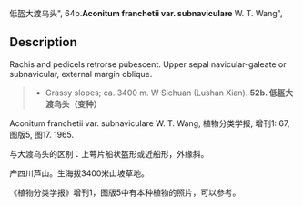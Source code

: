 低盔大渡乌头",
64b.**Aconitum franchetii var. subnaviculare** W. T. Wang",

## Description
Rachis and pedicels retrorse pubescent. Upper sepal navicular-galeate or subnavicular, external margin oblique.

> * Grassy slopes; ca. 3400 m. W Sichuan (Lushan Xian).
**52b. 低盔大渡乌头（变种）**

Aconitum franchetii var. subnaviculare W. T. Wang, 植物分类学报, 增刊1: 67, 图版5, 图17. 1965.

与大渡乌头的区别：上萼片船状盔形或近船形，外缘斜。

产四川芦山。生海拔3400米山坡草地。

《植物分类学报》增刊1，图版5中有本种植物的照片，可以参考。
